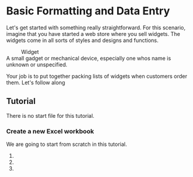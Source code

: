 # Basic Formatting and Data Entry

Let's get started with something really straightforward. For this scenario, imagine that you have started a web store where you sell widgets. The widgets come in all sorts of styles and designs and functions.

<dl>
    <dd>Widget</dd>
    <dt>A small gadget or mechanical device, especially one whos name is unknown or unspecified.</dt>
</dl>

Your job is to put together packing lists of widgets when customers order them. Let's follow along

## Tutorial

There is no start file for this tutorial.

### Create a new Excel workbook

We are going to start from scratch in this tutorial.

<ol>
    <li></li>
    <li></li>
    <li></li>
</ol>
